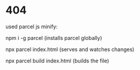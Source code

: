# 404

used parcel js minify:

npm i -g parcel
(installs parcel globally)

npx parcel index.html
(serves and watches changes)

npx parcel build index.html
(builds the file)